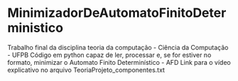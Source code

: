# MinimizadorDeAutomatoFinitoDeterministico
Trabalho final da disciplina teoria da computação - Ciência da Computação - UFPB
Código em python capaz de ler, processar e, se for estiver no formato, minimizar o Automato Finito Determinístico - AFD
Link para o vídeo explicativo no arquivo TeoriaProjeto_componentes.txt
